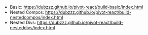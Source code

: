 - Basic: https://dubzzz.github.io/pivot-react/build-basic/index.html
- Nested Compos: https://dubzzz.github.io/pivot-react/build-nestedcompos/index.html
- Nested Divs: https://dubzzz.github.io/pivot-react/build-nesteddivs/index.html
